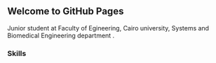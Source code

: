## Welcome to GitHub Pages



Junior student at Faculty of Egineering, Cairo university, Systems and Biomedical Engineering department . 

### Skills 

